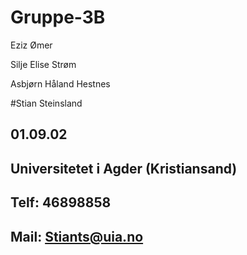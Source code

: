 # Gruppe-3B
Eziz Ømer

Silje Elise Strøm

Asbjørn Håland Hestnes

#Stian Steinsland
## 01.09.02
## Universitetet i Agder (Kristiansand)
## Telf: 46898858
## Mail: Stiants@uia.no
